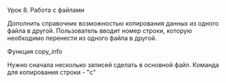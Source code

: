 Урок 8. Работа с файлами

Дополнить справочник возможностью копирования данных из одного файла в другой. Пользователь вводит номер строки, которую необходимо перенести из одного файла в другой.

Функция copy_info

Нужно сначала несколько записей сделать в основной файл. Команда для копирования строки - "c"